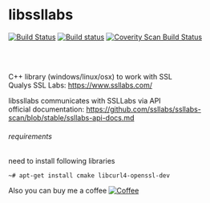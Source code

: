 # libssllabs
[![Build Status](https://travis-ci.org/matusso/libssllabs.svg?branch=master)](https://travis-ci.org/matusso/libssllabs)
[![Build status](https://ci.appveyor.com/api/projects/status/n5rehrtbx70cccwm?svg=true)](https://ci.appveyor.com/project/matusso/libssllabs)
<a href="https://scan.coverity.com/projects/matusso-libssllabs">
  <img alt="Coverity Scan Build Status"
       src="https://scan.coverity.com/projects/8326/badge.svg"/>
</a>

<br><br>

C++ library (windows/linux/osx) to work with SSL<br>
Qualys SSL Labs: https://www.ssllabs.com/

libssllabs communicates with SSLLabs via API <br>
official documentation: https://github.com/ssllabs/ssllabs-scan/blob/stable/ssllabs-api-docs.md

###### requirements
need to install following libraries
```
~# apt-get install cmake libcurl4-openssl-dev
```

Also you can buy me a coffee
[![Coffee](https://www.buymeacoffee.com/assets/img/custom_images/black_img.png)](https://buymeacoff.ee/burso)
